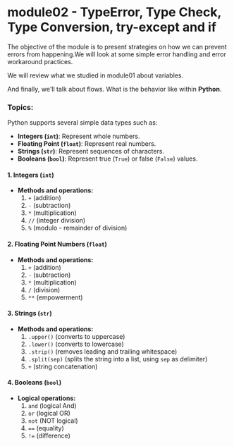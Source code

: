 # module02 - TypeError, Type Check, Type Conversion, try-except and if
The objective of the module is to present strategies on how we can prevent errors from happening.We will look at some simple error handling and error workaround practices.

We will review what we studied in module01 about variables.

And finally, we'll talk about flows. What is the behavior like within **Python**.

### Topics:
Python supports several simple data types such as:

- **Integers (`int`)**: Represent whole numbers.
- **Floating Point (`float`)**: Represent real numbers.
- **Strings (`str`)**: Represent sequences of characters.
- **Booleans (`bool`)**: Represent true (`True`) or false (`False`) values.

#### 1. Integers (`int`)

* **Methods and operations:**
    1. `+` (addition)
    2. `-` (subtraction)
    3. `*` (multiplication)
    4. `//` (integer division)
    5. `%` (modulo - remainder of division)

#### 2. Floating Point Numbers (`float`)

* **Methods and operations:**
    1. `+` (addition)
    2. `-` (subtraction)
    3. `*` (multiplication)
    4. `/` (division)
    5. `**` (empowerment)

#### 3. Strings (`str`)

* **Methods and operations:**
    1. `.upper()` (converts to uppercase)
    2. `.lower()` (converts to lowercase)
    3. `.strip()` (removes leading and trailing whitespace)
    4. `.split(sep)` (splits the string into a list, using `sep` as delimiter)
    5. `+` (string concatenation)

#### 4. Booleans (`bool`)

* **Logical operations:**
    1. `and` (logical And)
    2. `or` (logical OR)
    3. `not` (NOT logical)
    4. `==` (equality)
    5. `!=` (difference)